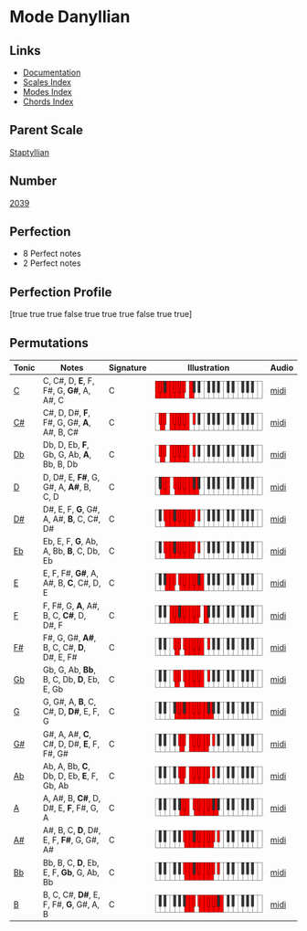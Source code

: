 # Mode Danyllian

## Links

- [Documentation](index.md)
- [Scales Index](Scales.md)
- [Modes Index](Modes.md)
- [Chords Index](Chords.md)

## Parent Scale

[Staptyllian](ScaleStaptyllian.md)

## Number

[2039](https://ianring.com/musictheory/scales/2039)

## Perfection

- 8 Perfect notes
- 2 Perfect notes

## Perfection Profile

[true true true false true true true false true true]

## Permutations

| Tonic | Notes | Signature | Illustration | Audio |
|-------|-------|-----------|--------------|-------|
| [C](ModeCNaturalDanyllian.md) | C, C#, D, **E**, F, F#, G, **G#**, A, A#, C | C | ![CNaturalDanyllian](ModeCNaturalDanyllian.png) | [midi](https://github.com/edipermadi/music/blob/main/docs/ModeCNaturalDanyllian.mid?raw=true) |
| [C#](ModeCSharpDanyllian.md) | C#, D, D#, **F**, F#, G, G#, **A**, A#, B, C# | C | ![CSharpDanyllian](ModeCSharpDanyllian.png) | [midi](https://github.com/edipermadi/music/blob/main/docs/ModeCSharpDanyllian.mid?raw=true) |
| [Db](ModeDFlatDanyllian.md) | Db, D, Eb, **F**, Gb, G, Ab, **A**, Bb, B, Db | C | ![DFlatDanyllian](ModeDFlatDanyllian.png) | [midi](https://github.com/edipermadi/music/blob/main/docs/ModeDFlatDanyllian.mid?raw=true) |
| [D](ModeDNaturalDanyllian.md) | D, D#, E, **F#**, G, G#, A, **A#**, B, C, D | C | ![DNaturalDanyllian](ModeDNaturalDanyllian.png) | [midi](https://github.com/edipermadi/music/blob/main/docs/ModeDNaturalDanyllian.mid?raw=true) |
| [D#](ModeDSharpDanyllian.md) | D#, E, F, **G**, G#, A, A#, **B**, C, C#, D# | C | ![DSharpDanyllian](ModeDSharpDanyllian.png) | [midi](https://github.com/edipermadi/music/blob/main/docs/ModeDSharpDanyllian.mid?raw=true) |
| [Eb](ModeEFlatDanyllian.md) | Eb, E, F, **G**, Ab, A, Bb, **B**, C, Db, Eb | C | ![EFlatDanyllian](ModeEFlatDanyllian.png) | [midi](https://github.com/edipermadi/music/blob/main/docs/ModeEFlatDanyllian.mid?raw=true) |
| [E](ModeENaturalDanyllian.md) | E, F, F#, **G#**, A, A#, B, **C**, C#, D, E | C | ![ENaturalDanyllian](ModeENaturalDanyllian.png) | [midi](https://github.com/edipermadi/music/blob/main/docs/ModeENaturalDanyllian.mid?raw=true) |
| [F](ModeFNaturalDanyllian.md) | F, F#, G, **A**, A#, B, C, **C#**, D, D#, F | C | ![FNaturalDanyllian](ModeFNaturalDanyllian.png) | [midi](https://github.com/edipermadi/music/blob/main/docs/ModeFNaturalDanyllian.mid?raw=true) |
| [F#](ModeFSharpDanyllian.md) | F#, G, G#, **A#**, B, C, C#, **D**, D#, E, F# | C | ![FSharpDanyllian](ModeFSharpDanyllian.png) | [midi](https://github.com/edipermadi/music/blob/main/docs/ModeFSharpDanyllian.mid?raw=true) |
| [Gb](ModeGFlatDanyllian.md) | Gb, G, Ab, **Bb**, B, C, Db, **D**, Eb, E, Gb | C | ![GFlatDanyllian](ModeGFlatDanyllian.png) | [midi](https://github.com/edipermadi/music/blob/main/docs/ModeGFlatDanyllian.mid?raw=true) |
| [G](ModeGNaturalDanyllian.md) | G, G#, A, **B**, C, C#, D, **D#**, E, F, G | C | ![GNaturalDanyllian](ModeGNaturalDanyllian.png) | [midi](https://github.com/edipermadi/music/blob/main/docs/ModeGNaturalDanyllian.mid?raw=true) |
| [G#](ModeGSharpDanyllian.md) | G#, A, A#, **C**, C#, D, D#, **E**, F, F#, G# | C | ![GSharpDanyllian](ModeGSharpDanyllian.png) | [midi](https://github.com/edipermadi/music/blob/main/docs/ModeGSharpDanyllian.mid?raw=true) |
| [Ab](ModeAFlatDanyllian.md) | Ab, A, Bb, **C**, Db, D, Eb, **E**, F, Gb, Ab | C | ![AFlatDanyllian](ModeAFlatDanyllian.png) | [midi](https://github.com/edipermadi/music/blob/main/docs/ModeAFlatDanyllian.mid?raw=true) |
| [A](ModeANaturalDanyllian.md) | A, A#, B, **C#**, D, D#, E, **F**, F#, G, A | C | ![ANaturalDanyllian](ModeANaturalDanyllian.png) | [midi](https://github.com/edipermadi/music/blob/main/docs/ModeANaturalDanyllian.mid?raw=true) |
| [A#](ModeASharpDanyllian.md) | A#, B, C, **D**, D#, E, F, **F#**, G, G#, A# | C | ![ASharpDanyllian](ModeASharpDanyllian.png) | [midi](https://github.com/edipermadi/music/blob/main/docs/ModeASharpDanyllian.mid?raw=true) |
| [Bb](ModeBFlatDanyllian.md) | Bb, B, C, **D**, Eb, E, F, **Gb**, G, Ab, Bb | C | ![BFlatDanyllian](ModeBFlatDanyllian.png) | [midi](https://github.com/edipermadi/music/blob/main/docs/ModeBFlatDanyllian.mid?raw=true) |
| [B](ModeBNaturalDanyllian.md) | B, C, C#, **D#**, E, F, F#, **G**, G#, A, B | C | ![BNaturalDanyllian](ModeBNaturalDanyllian.png) | [midi](https://github.com/edipermadi/music/blob/main/docs/ModeBNaturalDanyllian.mid?raw=true) |
